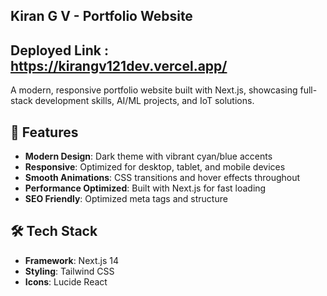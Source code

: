 ## Kiran G V - Portfolio Website

## Deployed Link : https://kirangv121dev.vercel.app/

A modern, responsive portfolio website built with Next.js, showcasing full-stack development skills, AI/ML projects, and IoT solutions.

## 🚀 Features

- **Modern Design**: Dark theme with vibrant cyan/blue accents
- **Responsive**: Optimized for desktop, tablet, and mobile devices
- **Smooth Animations**: CSS transitions and hover effects throughout
- **Performance Optimized**: Built with Next.js for fast loading
- **SEO Friendly**: Optimized meta tags and structure

## 🛠️ Tech Stack
- **Framework**: Next.js 14
- **Styling**: Tailwind CSS
- **Icons**: Lucide React




